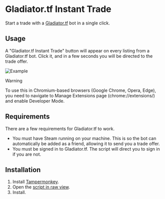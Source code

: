 # Gladiator.tf Instant Trade

Start a trade with a [Gladiator.tf](https://gladiator.tf) bot in a single click.

## Usage
A "Gladiator.tf Instant Trade" button will appear on every listing from a Gladiator.tf bot. Click it, and in a few seconds you will be directed to the trade offer.

![Example](https://cdn.discordapp.com/attachments/445162468541464576/827498192546955334/unknown.png)

> [!WARNING] 
> To use this in Chromium-based browsers (Google Chrome, Opera, Edge), you need to navigate to Manage Extensions page (chrome://extensions/) and enable Developer Mode.

## Requirements
There are a few requirements for Gladiator.tf to work.

- You must have Steam running on your machine. This is so the bot can automatically be added as a friend, allowing it to send you a trade offer.
- You must be signed in to Gladiator.tf. The script will direct you to sign in if you are not.

## Installation

1. Install [Tampermonkey](https://www.tampermonkey.net/).
2. Open the [script in raw view](https://github.com/mninc/gladiator.tf-instant-trade/raw/master/gladiator-instant-trade.user.js).
3. Install.
